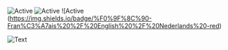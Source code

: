 ![Active](https://img.shields.io/badge/Langages-Python-yellow)    ![Active](https://img.shields.io/badge/Experience-Beginner-orange) ![Active (https://img.shields.io/badge/%F0%9F%8C%90-Fran%C3%A7ais%20%2F%20English%20%2F%20Nederlands%20-red)

 

![Text](https://media.discordapp.net/attachments/656474352560111636/746381603537944606/Doctors_silhouette_banner_B.jpg)



